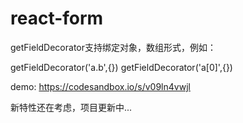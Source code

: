 # react-form
getFieldDecorator支持绑定对象，数组形式，例如：

getFieldDecorator('a.b',{})
getFieldDecorator('a[0]',{})


demo: https://codesandbox.io/s/v09ln4vwjl

新特性还在考虑，项目更新中...
